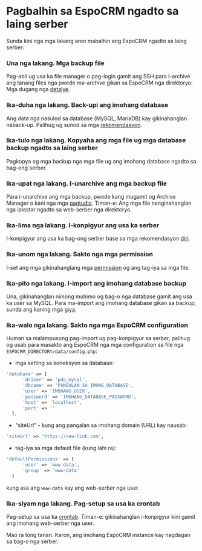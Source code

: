 # Pagbalhin sa EspoCRM ngadto sa laing serber

Sunda kini nga mga lakang aron mabalhin ang EspoCRM ngadto sa laing serber:

### Una nga lakang. Mga backup file

Pag-abli ug usa ka file manager o pag-login gamit ang SSH para i-archive ang tanang files nga pwede ma-archive gikan sa EspoCRM nga direktoryo: Mga dugang nga [detalye](backup-and-restore.md#step-1-pag-backup-sa-mga-file).

### Ika-duha nga lakang. Back-upi ang imohang database

Ang data nga nasulod sa database (MySQL, MariaDB) kay gikinahanglan naback-up. Palihug ug sunod sa mga [rekomendasyon](backup-and-restore.md#step-2-pag-backup-sa-database).

### Ika-tulo nga lakang. Kopyaha ang mga file ug mga database backup ngadto sa laing serber

Pagkopya og mga backup nga mga file ug ang imohang database ngadto sa bag-ong serber.

### Ika-upat nga lakang. I-unarchive ang mga backup file

Para i-unarchive ang mga backup, pwede kang mugamit og Archive Manager o kani nga mga [pagtudlo](backup-and-restore.md#step-1-pag-unarchive-sa-mga-backup-nga-file).
Timan-e: Ang mga file nanginahanglan nga iplastar ngadto sa web-serber nga direktoryo.

### Ika-lima nga lakang. I-konpigyur ang usa ka serber

I-konpigyur ang usa ka bag-ong serber base sa mga rekomendasyon [diri](server-configuration.md).

### Ika-unom nga lakang. Sakto nga mga permission

I-set ang mga gikinahanglang mga [permission](server-configuration.md#mga-gikinahanlang-permiso-para-sa-mga-unix-based-nga-mga-sistema) og ang tag-iya sa mga file.

### Ika-pito nga lakang. I-import ang imohang database backup

Una, gikinahanglan nimong muhimo og bag-o nga database gamit ang usa ka user sa MySQL. Para ma-import ang imohang database gikan sa backup, sunda ang kaning mga [giya](backup-and-restore.md#step-3-pag-import-sa-database-dump).

### Ika-walo nga lakang. Sakto nga mga EspoCRM configuration

Human sa malampusong pag-import ug pag-konpigyur sa serber, palihug og usab para masakto ang EspoCRM nga mga configuration sa file nga `ESPOCRM_DIRECTORY/data/config.php`:

 * mga setting sa koneksyon sa database:

  ```php
  'database' => [
        'driver' => 'pdo_mysql',
        'dbname' => 'PANGALAN_SA_IMONG_DATABASE',
        'user' => 'IMOHANG_USER',
        'password' => 'IMOHANG_DATABASE_PASSWORD',
        'host' => 'localhost',
        'port' => ''
    ],
  ```

   * "siteUrl" - kung ang pangalan sa imohang domain (URL) kay nausab:

  ```php
  'siteUrl' => 'https://new-link.com',
  ```

  * tag-iya sa mga default file (kung lahi ra):

  ```php
  'defaultPermissions' => [
        'user' => 'www-data',
        'group' => 'www-data'
    ]
  ```

  kung asa ang `www-data` kay ang web-serber nga user.

### Ika-siyam nga lakang. Pag-setup sa usa ka crontab

Pag-setup sa usa ka [crontab](server-configuration.md#pag-setup-og-crontab).
Timan-e: gikinahanglan i-konpigyur kini gamit ang imohang web-serber nga user.

Mao ra tong tanan. Karon, ang imohang EspoCRM instance kay nagdagan sa bag-o nga serber.

